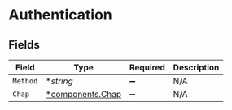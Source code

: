 # Authentication


## Fields

| Field                                               | Type                                                | Required                                            | Description                                         |
| --------------------------------------------------- | --------------------------------------------------- | --------------------------------------------------- | --------------------------------------------------- |
| `Method`                                            | **string*                                           | :heavy_minus_sign:                                  | N/A                                                 |
| `Chap`                                              | [*components.Chap](../../models/components/chap.md) | :heavy_minus_sign:                                  | N/A                                                 |